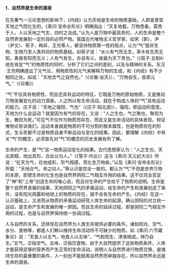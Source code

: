 #### 1．自然界是生命的源泉

在先秦气一元论思想的影响下，《内经》认为天地是生命的物质基础，人即是禀受天地之气而化生的。《素问·宝命全形论》明确指出：“天复地载，万物悉备，莫贵于人，人以天地之气生，四时之法成。”认为人是万物中最高贵的，人的生命是整个自然界发展到一定阶段的必然产物。我国古代唯物主义哲学家，如宋（銒）、尹（尹文）、荀子、韩非、王充等人，都坚持物质第一性的观点，认为“气”是非生物、生物乃至人类共同的物质基础。如荀子说：“水火有气而无生，草木有生而无知，禽兽有知而无义；人有气有生，亦且有义，故最为天下贵也。”（《荀子·五制》）他在肯定“气”的物质性的同时，分析了它们之间的差别，以及与精神的关系。东汉·王充明确提出了元气论，用物质性的元气来解释万物的生成，和《内经》有不少相同之处。如说：“天地含气之自然也。”（《论衡·谈天》），“万物自生，皆禀元气。”（《论衡》）

“气”不仅具有物质性，而且还具有运动的特征，它既是万物的原始物质，又是推动万物发展变化的动力源泉。人之所以有生命活动，就在于构成人体的“气”具有运动的能力。庄子说：“天地之强阳，气也”（《庄子·知北游》），强阳，即运动的意思。天地为什么会运动？就是因为有气的存在。又说：“人之生也，气之聚也，聚则为生，散则为死。”可见气不仅作为物质而存在，而且又是生命活动的具体表现。辩证唯物论告诉我们，运动本身就是物质的不可分割的根本属性，也是物质存在的形式，生与死都不过是物质自身不断运动与变化的结果。因此，要理解《内经》中有关“气”的概念，必须首先对“气”的概念的历史发展有所了解。

生命的产生，是“气”这一物质运动变化的结果。古代思想家认为：“人之生也，天出其精，地出其形，合此以为人。”（《管子·内业》）这与《素问·天元纪大论》所说：“在天为气，在地成形，形气相感，而化生万物矣。”以及《素问·宝命全形论》所载：“天地合气，命之曰人。”等认识是完全一致的。都认为“气”不但是世界万物的本原，即使生命的化生也是自然界阴阳二气相互作用的结果。这不仅完全否定了“神”和“上帝”创造生命的唯心说，而且对生命的产生给于了物质的说明。生命是整个自然界发展的结果，天地阴阳之气的矛盾运动，给生命的产生和发展创造了条件，没有阳光雨露和地球上的物质的存在，就不会有生命的产生。《内经》在这一认识基础上，又进而从物质的矛盾运动研究人体生命的起源。确认阴阳的对立统一运动，是生命产生和发展的唯一原因。而且生命的延续过程，即是阴阳二气相互作用的过程，也是与自然界保持统一协调过程。

人与自然的关系，还体现在自然界为人类生存提供必要的条件。诸如阳光、空气、水分、食物等，都是人们赖以维持生命活动所不可缺少的物质。如《素问·六节藏象论》说：“天食人以五气，地食人以五味”，“气和而生，津液相成，神乃自生。”五气，泛指空气。五味，泛指饮食物。由于大自然提供了这些物质条件，人体才能获得足够的营养而产生正常的生命活动。说明人与自然界进行物质交换，是维持生存的最重要的条件，人一刻也不能脱离自然界而单独存在，所以自然界永远是生命的源泉。

